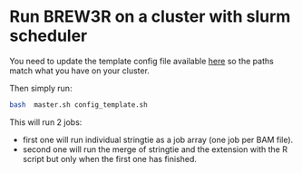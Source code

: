 # Run BREW3R on a cluster with slurm scheduler

You need to update the template config file available [here](./config_template.sh) so the paths match what you have on your cluster.

Then simply run:
```bash
bash  master.sh config_template.sh
```

This will run 2 jobs:
- first one will run individual stringtie as a job array (one job per BAM file).
- second one will run the merge of stringtie and the extension with the R script but only when the first one has finished.
